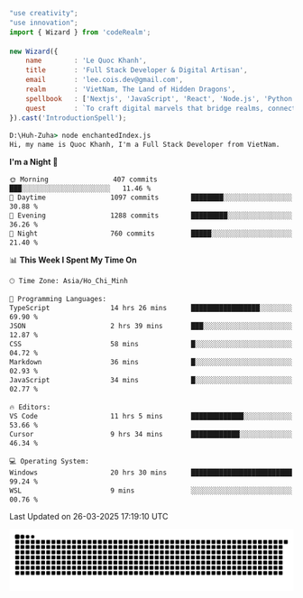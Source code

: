 <!--x axis divider-->

```js 
"use creativity";
"use innovation";
import { Wizard } from 'codeRealm';

new Wizard({
    name        : 'Le Quoc Khanh',
    title       : 'Full Stack Developer & Digital Artisan',
    email       : 'lee.cois.dev@gmail.com',
    realm       : 'VietNam, The Land of Hidden Dragons',
    spellbook   : ['Nextjs', 'JavaScript', 'React', 'Node.js', 'Python', 'Django', 'Cloud Services'],
    quest       : `To craft digital marvels that bridge realms, connect cultures, and bring imagination to life.`,
}).cast('IntroductionSpell');
```

```cmd
D:\Huh-Zuha> node enchantedIndex.js
Hi, my name is Quoc Khanh, I'm a Full Stack Developer from VietNam.
```
<!--START_SECTION:waka-->
**I'm a Night 🦉** 

```text
🌞 Morning                407 commits         ███░░░░░░░░░░░░░░░░░░░░░░   11.46 % 
🌆 Daytime                1097 commits        ████████░░░░░░░░░░░░░░░░░   30.88 % 
🌃 Evening                1288 commits        █████████░░░░░░░░░░░░░░░░   36.26 % 
🌙 Night                  760 commits         █████░░░░░░░░░░░░░░░░░░░░   21.40 % 
```


📊 **This Week I Spent My Time On** 

```text
🕑︎ Time Zone: Asia/Ho_Chi_Minh

💬 Programming Languages: 
TypeScript               14 hrs 26 mins      █████████████████░░░░░░░░   69.90 % 
JSON                     2 hrs 39 mins       ███░░░░░░░░░░░░░░░░░░░░░░   12.87 % 
CSS                      58 mins             █░░░░░░░░░░░░░░░░░░░░░░░░   04.72 % 
Markdown                 36 mins             █░░░░░░░░░░░░░░░░░░░░░░░░   02.93 % 
JavaScript               34 mins             █░░░░░░░░░░░░░░░░░░░░░░░░   02.77 % 

🔥 Editors: 
VS Code                  11 hrs 5 mins       █████████████░░░░░░░░░░░░   53.66 % 
Cursor                   9 hrs 34 mins       ████████████░░░░░░░░░░░░░   46.34 % 

💻 Operating System: 
Windows                  20 hrs 30 mins      █████████████████████████   99.24 % 
WSL                      9 mins              ░░░░░░░░░░░░░░░░░░░░░░░░░   00.76 % 
```


 Last Updated on 26-03-2025 17:19:10 UTC
<!--END_SECTION:waka-->
<picture>
  <source media="(prefers-color-scheme: dark)" srcset="https://raw.githubusercontent.com/leecois/leecois/output/github-contribution-grid-snake-dark.svg">
  <source media="(prefers-color-scheme: light)" srcset="https://raw.githubusercontent.com/leecois/leecois/output/github-contribution-grid-snake.svg">
  <img alt="github contribution grid snake animation" src="https://raw.githubusercontent.com/leecois/leecois/output/github-contribution-grid-snake.svg">
</picture>
